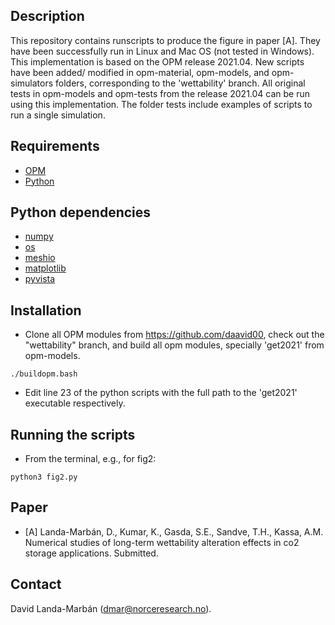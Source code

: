 ## Description
This repository contains runscripts to produce the figure in paper [A]. They
have been successfully run in Linux and Mac OS (not tested in Windows). This
implementation is based on the OPM release 2021.04. New scripts have been added/
modified in opm-material, opm-models, and opm-simulators folders, corresponding
to the 'wettability' branch. All original tests in opm-models and opm-tests from
the release 2021.04 can be run using this implementation. The folder tests
include examples of scripts to run a single simulation.

## Requirements
* [OPM](https://opm-project.org)
* [Python](https://www.python.org/downloads/)

## Python dependencies
* [numpy](https://numpy.org)
* [os](https://docs.python.org/3/library/os.html)
* [meshio](https://github.com/nschloe/meshio)
* [matplotlib](https://matplotlib.org)
* [pyvista](https://www.pyvista.org)

## Installation
* Clone all OPM modules from https://github.com/daavid00, check out the
"wettability" branch, and build all opm modules, specially 'get2021' from
opm-models.

`./buildopm.bash`
* Edit line 23 of the python scripts with the full path to the 'get2021'
executable respectively.

## Running the scripts
* From the terminal, e.g., for fig2:

`python3 fig2.py`

## Paper
* [A] Landa-Marbán, D., Kumar, K., Gasda, S.E., Sandve, T.H., Kassa, A.M.
Numerical studies of long-term wettability alteration effects in co2 storage
applications. Submitted.

## Contact
David Landa-Marbán (dmar@norceresearch.no).
